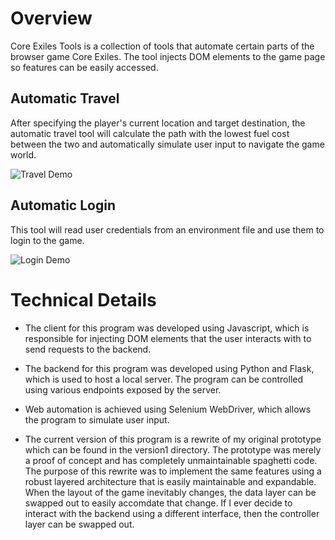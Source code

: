 # Overview

Core Exiles Tools is a collection of tools that automate certain parts of the browser game Core Exiles. The tool injects DOM elements to the game page so features can be easily accessed.

## Automatic Travel

After specifying the player's current location and target destination, the automatic travel tool will calculate the path with the lowest fuel cost between the two and automatically simulate user input to navigate the game world.

![Travel Demo](https://github.com/jasonw930/CoreExilesTools/travel_demo.gif)

## Automatic Login

This tool will read user credentials from an environment file and use them to login to the game.

![Login Demo](https://github.com/jasonw930/CoreExilesTools/login_demo.gif)

# Technical Details

- The client for this program was developed using Javascript, which is responsible for injecting DOM elements that the user interacts with to send requests to the backend.

- The backend for this program was developed using Python and Flask, which is used to host a local server. The program can be controlled using various endpoints exposed by the server.

- Web automation is achieved using Selenium WebDriver, which allows the program to simulate user input.

- The current version of this program is a rewrite of my original prototype which can be found in the version1 directory. The prototype was merely a proof of concept and has completely unmaintainable spaghetti code. The purpose of this rewrite was to implement the same features using a robust layered architecture that is easily maintainable and expandable. When the layout of the game inevitably changes, the data layer can be swapped out to easily accomdate that change. If I ever decide to interact with the backend using a different interface, then the controller layer can be swapped out.
